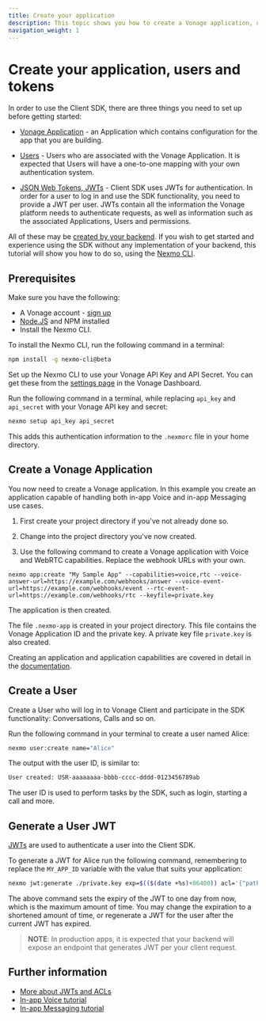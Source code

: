```yaml
---
title: Create your application
description: This topic shows you how to create a Vonage application, users and tokens.
navigation_weight: 1
---
```


# Create your application, users and tokens

In order to use the Client SDK, there are three things you need to set up before getting started:

* [Vonage Application](/application/overview) - an Application which contains configuration for the app that you are building.

* [Users](/conversation/concepts/user) - Users who are associated with the Vonage Application. It is expected that Users will have a one-to-one mapping with your own authentication system.

* [JSON Web Tokens, JWTs](https://jwt.io/) - Client SDK uses JWTs for authentication. In order for a user to log in and use the SDK functionality, you need to provide a JWT per user. JWTs contain all the information the Vonage platform needs to authenticate requests, as well as information such as the associated Applications, Users and permissions.

All of these may be [created by your backend](/conversation/overview). 
If you wish to get started and experience using the SDK without any implementation of your backend, this tutorial will show you how to do so, using the [Nexmo CLI](https://github.com/Nexmo/nexmo-cli).

## Prerequisites

Make sure you have the following:

* A Vonage account - [sign up](https://dashboard.nexmo.com)
* [Node.JS](https://nodejs.org/en/download/) and NPM installed
* Install the Nexmo CLI.

To install the Nexmo CLI, run the following command in a terminal:

```bash
npm install -g nexmo-cli@beta
```

Set up the Nexmo CLI to use your Vonage API Key and API Secret. You can get these from the [settings page](https://dashboard.nexmo.com/settings) in the Vonage Dashboard.

Run the following command in a terminal, while replacing `api_key` and `api_secret` with your Vonage API key and secret:

```bash
nexmo setup api_key api_secret
```

This adds this authentication information to the `.nexmorc` file in your home directory.

## Create a Vonage Application

You now need to create a Vonage application. In this example you create an application capable of handling both in-app Voice and in-app Messaging use cases.

1) First create your project directory if you've not already done so.

2) Change into the project directory you've now created.

3) Use the following command to create a Vonage application with Voice and WebRTC capabilities. Replace the webhook URLs with your own.

``` shell
nexmo app:create "My Sample App" --capabilities=voice,rtc --voice-answer-url=https://example.com/webhooks/answer --voice-event-url=https://example.com/webhooks/event --rtc-event-url=https://example.com/webhooks/rtc --keyfile=private.key
```

The application is then created.

The file `.nexmo-app` is created in your project directory. This file contains the Vonage Application ID and the private key. A private key file `private.key` is also created.

Creating an application and application capabilities are covered in detail in the [documentation](/application/overview).

## Create a User

Create a User who will log in to Vonage Client and participate in the SDK functionality: Conversations, Calls and so on.

Run the following command in your terminal to create a user named Alice: 

```bash
nexmo user:create name="Alice"
```

The output with the user ID, is similar to:

```sh
User created: USR-aaaaaaaa-bbbb-cccc-dddd-0123456789ab
```

The user ID is used to perform tasks by the SDK, such as login, starting a call and more.

## Generate a User JWT

[JWTs](https://jwt.io) are used to authenticate a user into the Client SDK.

To generate a JWT for Alice run the following command, remembering to replace the `MY_APP_ID` variable with the value that suits your application:

```bash
nexmo jwt:generate ./private.key exp=$(($(date +%s)+86400)) acl='{"paths":{"/*/users/**":{},"/*/conversations/**":{},"/*/sessions/**":{},"/*/devices/**":{},"/*/image/**":{},"/*/media/**":{},"/*/applications/**":{},"/*/push/**":{},"/*/knocking/**":{},"/*/legs/**":{}}}' sub=Alice application_id=MY_APP_ID
```

The above command sets the expiry of the JWT to one day from now, which is the maximum amount of time. You may change the expiration to a shortened amount of time, or regenerate a JWT for the user after the current JWT has expired.

> **NOTE**: In production apps, it is expected that your backend will expose an endpoint that generates JWT per your client request.

## Further information

* [More about JWTs and ACLs](/conversation/guides/jwt-acl)
* [In-app Voice tutorial](/client-sdk/tutorials/app-to-phone/introduction)
* [In-app Messaging tutorial](/client-sdk/tutorials/in-app-messaging/introduction)
